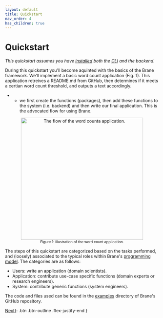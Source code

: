 ```yaml
---
layout: default
title: Quickstart
nav_order: 4
has_children: true
---
```


# Quickstart
_This quickstart assumes you have [installed](/brane/installation.html) both the <abbr title="Command-Line Interface">CLI</abbr> and the backend._

During this quickstart you'll become aquinted with the basics of the Brane framework. We'll implement a basic word count application (Fig. 1). This application retreives a README.md from GitHub, then determines if it meets a certian word count threshold, and outputs a text accordingly.

- * we first create the functions (packages), then add these functions to the system (i.e. backend) and then write our final application. This is the advocated flow for using Brane.

<p style="text-align: center">
    <img src="/brane/assets/img/word-count.svg" width="400px" alt="The flow of the word counta application.">
    <br/>
    <sup>Figure 1: illustration of the word count application.</sup>
</p>

The steps of this quickstart are categorized based on the tasks performed, and (loosely) associated to the typical roles within Brane's [programming model](/brane/architecture#programming-model). The categories are as follows:

- <span class="label label-green">Users</span>: write an application (domain scientists).
- <span class="label label-blue">Application</span>: contribute use-case specific functions (domain experts or research engineers).
- <span class="label label-red">System</span>: contribute generic functions (system engineers).

The code and files used can be found in the [examples](https://github.com/onnovalkering/brane/tree/master/examples/wordcount) directory of Brane's GitHub repository.

[Next](/brane/quickstart/1-retreive-readme.html){: .btn .btn-outline .flex-justify-end }
